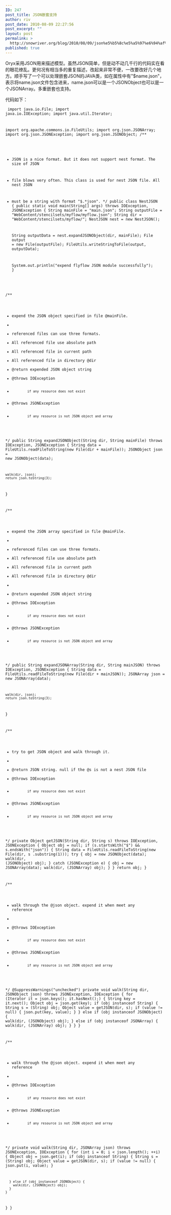 ```yaml
---
ID: 247
post_title: JSON嵌套支持
author: riv
post_date: 2010-08-09 22:27:56
post_excerpt: ""
layout: post
permalink: >
  http://snowriver.org/blog/2010/08/09/json%e5%b5%8c%e5%a5%97%e6%94%af%e6%8c%81/
published: true
---
```

Oryx采用JSON用来描述模型。虽然JSON简单，但是动不动几千行的代码实在看的眼花缭乱。更何况有相当多的重复描述，改起来非常不便，一改要改好几个地方。顺手写了一个可以处理嵌套JSON的JAVA类，如在属性中有"$name.json"，表示将name.json文件包含进来，name.json可以是一个JSONObject也可以是一个JSONArray。多重嵌套也支持。

代码如下：<!--more-->
<code><pre>
import java.io.File;
import java.io.IOException;
import java.util.Iterator;

import org.apache.commons.io.FileUtils;
import org.json.JSONArray;
import org.json.JSONException;
import org.json.JSONObject;
/**
 * JSON is a nice format. But it does not support nest format. The size of JSON
 * file blows very often. This class is used for nest JSON file. All nest JSON
 * must be a string with format "$.*json".
 */
public class NestJSON {
  public static void main(String[] args) throws IOException, JSONException {
    String mainFile = "main.json";
    String outputFile = "WebContent/stencilsets/myflow/myflow.json";
    String dir = "WebContent/stencilsets/myflow/";
    NestJSON nest = new NestJSON();

    String outputData = nest.expandJSONObject(dir, mainFile);
    File output = new File(outputFile);
    FileUtils.writeStringToFile(output, outputData);
    
    System.out.println("expend flyflow JSON module successfully");
  }

  /**
   * expend the JSON object specified in file @mainFile.
   * 
   * referenced files can use three formats.
   * All referenced file use absolute path
   * All referenced file in current path
   * All referenced file in directory @dir
   * @return expended JSON object string
   * @throws IOException
   *             if any resource does not exist
   * @throws JSONException
   *             if any resource is not JSON object and array
   */
  public String expandJSONObject(String dir, String mainFile)
      throws IOException, JSONException {
    String data = FileUtils.readFileToString(new File(dir + mainFile));
    JSONObject json = new JSONObject(data);

    walk(dir, json);
    return json.toString(3);
  }

  /**
   * expend the JSON array specified in file @mainFile.
   * 
   * referenced files can use three formats.
   * All referenced file use absolute path
   * All referenced file in current path
   * All referenced file in directory @dir
   * 
   * @return expended JSON object string
   * @throws IOException
   *             if any resource does not exist
   * @throws JSONException
   *             if any resource is not JSON object and array
   */
  public String expandJSONArray(String dir, String mainJSON)
      throws IOException, JSONException {
    String data = FileUtils.readFileToString(new File(dir + mainJSON));
    JSONArray json = new JSONArray(data);

    walk(dir, json);
    return json.toString(3);
  }

  /**
   * try to get JSON object and walk through it.
   * 
   * @return JSON string. null if the @s is not a nest JSON file
   * @throws IOException
   *             if any resource does not exist
   * @throws JSONException
   *             if any resource is not JSON object and array
   */
  private Object getJSON(String dir, String s) throws IOException,
      JSONException {
    Object obj = null;
    if (s.startsWith("$") && s.endsWith("json")) {
      String data = FileUtils.readFileToString(new File(dir, s
          .substring(1)));
      try {
        obj = new JSONObject(data);
        walk(dir, (JSONObject) obj);
      } catch (JSONException e) {
        obj = new JSONArray(data);
        walk(dir, (JSONArray) obj);
      }
    }
    return obj;
  }

  /**
   * walk through the @json object. expend it when meet any reference
   * 
   * @throws IOException
   *             if any resource does not exist
   * @throws JSONException
   *             if any resource is not JSON object and array
   */
  @SuppressWarnings("unchecked")
  private void walk(String dir, JSONObject json) throws JSONException,
      IOException {
    for (Iterator<String> it = json.keys(); it.hasNext();) {
      String key = it.next();
      Object obj = json.get(key);
      if (obj instanceof String) {
        String s = (String) obj;
        Object value = getJSON(dir, s);
        if (value != null) {
          json.put(key, value);
        }
      } else if (obj instanceof JSONObject) {
        walk(dir, (JSONObject) obj);
      } else if (obj instanceof JSONArray) {
        walk(dir, (JSONArray) obj);
      }
    }
  }

  /**
   * walk through the @json object. expend it when meet any reference
   * 
   * @throws IOException
   *             if any resource does not exist
   * @throws JSONException
   *             if any resource is not JSON object and array
   */
  private void walk(String dir, JSONArray json) throws JSONException,
      IOException {
    for (int i = 0; i < json.length(); ++i) {
      Object obj = json.get(i);
      if (obj instanceof String) {
        String s = (String) obj;
        Object value = getJSON(dir, s);
        if (value != null) {
          json.put(i, value);
        }

      } else if (obj instanceof JSONObject) {
        walk(dir, (JSONObject) obj);
      }
    }
  }
}</pre></code>